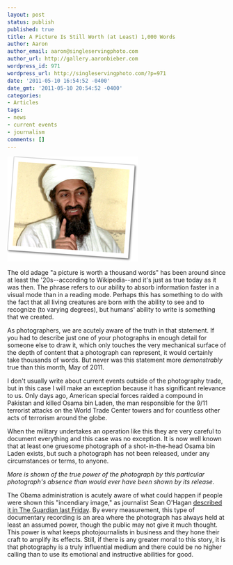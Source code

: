 ```yaml
---
layout: post
status: publish
published: true
title: A Picture Is Still Worth (at Least) 1,000 Words
author: Aaron
author_email: aaron@singleservingphoto.com
author_url: http://gallery.aaronbieber.com
wordpress_id: 971
wordpress_url: http://singleservingphoto.com/?p=971
date: '2011-05-10 16:54:52 -0400'
date_gmt: '2011-05-10 20:54:52 -0400'
categories:
- Articles
tags:
- news
- current events
- journalism
comments: []
---
```

[![](/wp-content/uploads/2011/05/osama-bin-laden-polaroid.png "Osama bin Laden")](/wp-content/uploads/2011/05/osama-bin-laden-polaroid.png)

The old adage "a picture is worth a thousand words" has been around
since at least the '20s--according to Wikipedia--and it's just as true
today as it was then. The phrase refers to our ability to absorb
information faster in a visual mode than in a reading mode. Perhaps this
has something to do with the fact that all living creatures are born
with the ability to see and to recognize (to varying degrees), but
humans' ability to write is something that we created.

As photographers, we are acutely aware of the truth in that statement.
If you had to describe just one of your photographs in enough detail for
someone else to draw it, which only touches the very mechanical surface
of the depth of content that a photograph can represent, it would
certainly take thousands of words. But never was this statement more
_demonstrably_ true than this month, May of 2011.

I don't usually write about current events outside of the photography
trade, but in this case I will make an exception because it has
significant relevance to us. Only days ago, American special forces
raided a compound in Pakistan and killed Osama bin Laden, the man
responsible for the 9/11 terrorist attacks on the World Trade Center
towers and for countless other acts of terrorism around the globe.

When the military undertakes an operation like this they are very
careful to document everything and this case was no exception. It is now
well known that at least one gruesome photograph of a shot-in-the-head
Osama bin Laden exists, but such a photograph has not been released,
under any circumstances or terms, to anyone.

*More is shown of the true power of the photograph by this particular
photograph's _absence_ than would ever have been shown by its
release.*

The Obama administration is acutely aware of what could happen if people
were shown this "incendiary image," as journalist Sean O'Hagan
[described it in The Guardian last
Friday](http://www.guardian.co.uk/artanddesign/2011/may/06/osama-bin-laden-photograph-obama-body).
By every measurement, this type of documentary recording is an area
where the photograph has always held at least an assumed power, though
the public may not give it much thought. This power is what keeps
photojournalists in business and they hone their craft to amplify its
effects. Still, if there is any greater moral to this story, it is that
photography is a truly influential medium and there could be no higher
calling than to use its emotional and instructive abilities for good.
